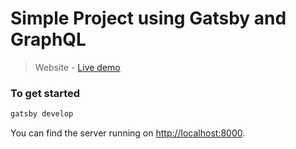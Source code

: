 # Simple Project using Gatsby and GraphQL

> Website - [Live demo](https://gallant-kalam-b9af06.netlify.app/)

### To get started

```bash
gatsby develop
```

You can find the server running on [http://localhost:8000](http://localhost:8000).
